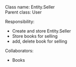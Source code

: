 Class name: Entity.Seller \
Parent class: User

Responsibility:
* Create and store Entity.Seller
* Store books for selling
* add, delete book for selling

Collaborators:
* Books